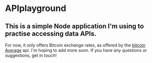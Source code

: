 # APIplayground 

## This is a simple Node application I'm using to practise accessing data APIs.

For now, it only offers Bitcoin exchange rates, as offered by the [bitcoin Average](https://bitcoinaverage.com/markets/) api.  I'm hoping to add more soon.  If you have any questions or suggestions, get in touch!